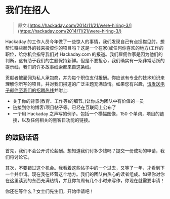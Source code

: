 # 我们在招人

> 原文:[https://hackaday.com/2014/11/21/were-hiring-3/](https://hackaday.com/2014/11/21/were-hiring-3/)

Hackaday 的工作人员今年做了一些惊人的事情，我们发现自己有点捉襟见肘。想帮忙赚些额外的钱来投资你的项目吗？这是一个在家(或任何你喜欢的地方)工作的职位，给你机会指导我们对 Hackaday.com 的报道。我们雇佣作家是因为他们的判断，这有助于我们的主题保持新鲜。但是不要担心，我们确实有一条非常活跃的提示线，我们的许多故事线索都来自这条线。

贡献者被雇佣为私人承包商，并为每个职位支付报酬。你应该有专业的技术知识来理解你所写的项目，并对我们报道的广泛主题充满热情。如果您有兴趣，[请发送电子邮件至我们的招聘热线](mailto:jobs@hackaday.com)并附上:

*   关于你的背景(教育、工作等)的细节。)让你成为团队中有价值的一员
*   链接到你的博客/项目帖子等。已经在互联网上公布了
*   一个用 Hackaday 之声写的例子。包括一个横幅图像，150 个单词，项目的链接，以及任何相关的黑客日功能的链接。

## 的鼓励话语

首先，我们不会公开讨论薪酬。想知道我们付多少钱吗？提交一份成功的申请，我们将讨论它。

其次，不要错过这个机会。我看着这些帖子中的一个过去，又等了一年，才看到下一个并申请。现在我在经营这个地方。我们的团队由热心的读者组成。如果你对你在这里读到的东西充满热情，并且你每周有几个小时来写作，你现在就需要申请！

你还在等什么？女士们先生们，开始申请吧！